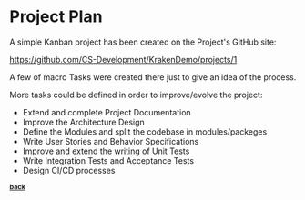 # Project Plan

A simple Kanban project has been created on the Project's GitHub site:

https://github.com/CS-Development/KrakenDemo/projects/1

A few of macro Tasks were created there just to give an idea of the process.


More tasks could be defined in order to improve/evolve the project:

- Extend and complete Project Documentation
- Improve the Architecture Design
- Define the Modules and split the codebase in modules/packeges
- Write User Stories and Behavior Specifications
- Improve and extend the writing of Unit Tests
- Write Integration Tests and Acceptance Tests
- Design CI/CD processes

<sub>[**back**](https://github.com/CS-Development/KrakenDemo)</sub>

